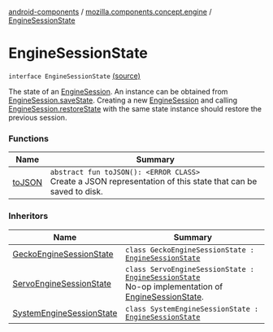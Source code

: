 [android-components](../../index.md) / [mozilla.components.concept.engine](../index.md) / [EngineSessionState](./index.md)

# EngineSessionState

`interface EngineSessionState` [(source)](https://github.com/mozilla-mobile/android-components/blob/master/components/concept/engine/src/main/java/mozilla/components/concept/engine/EngineSessionState.kt#L14)

The state of an [EngineSession](../-engine-session/index.md). An instance can be obtained from [EngineSession.saveState](../-engine-session/save-state.md). Creating a new
[EngineSession](../-engine-session/index.md) and calling [EngineSession.restoreState](../-engine-session/restore-state.md) with the same state instance should restore the previous
session.

### Functions

| Name | Summary |
|---|---|
| [toJSON](to-j-s-o-n.md) | `abstract fun toJSON(): <ERROR CLASS>`<br>Create a JSON representation of this state that can be saved to disk. |

### Inheritors

| Name | Summary |
|---|---|
| [GeckoEngineSessionState](../../mozilla.components.browser.engine.gecko/-gecko-engine-session-state/index.md) | `class GeckoEngineSessionState : `[`EngineSessionState`](./index.md) |
| [ServoEngineSessionState](../../mozilla.components.browser.engine.servo/-servo-engine-session-state/index.md) | `class ServoEngineSessionState : `[`EngineSessionState`](./index.md)<br>No-op implementation of [EngineSessionState](./index.md). |
| [SystemEngineSessionState](../../mozilla.components.browser.engine.system/-system-engine-session-state/index.md) | `class SystemEngineSessionState : `[`EngineSessionState`](./index.md) |
